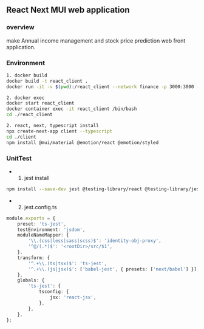 ## React Next MUI web application

### overview
make Annual income management and stock price prediction web front application.


### Environment
```bash
1. docker build
docker build -t react_client .
docker run -it -v $(pwd):/react_client --network finance -p 3000:3000 --name react_client react_client

2. docker exec
docker start react_client
docker container exec -it react_client /bin/bash
cd ./react_client

2. react, next, typescript install
npx create-next-app client --typescript
cd ./client
npm install @mui/material @emotion/react @emotion/styled
```


### UnitTest
- 1. jest install
```bash
npm install --save-dev jest @testing-library/react @testing-library/jest-dom @testing-library/user-event babel-jest ts-node jest-environment-jsdom next
```

- 2. jest.config.ts
```typescript
module.exports = {
    preset: 'ts-jest',
    testEnvironment: 'jsdom',
    moduleNameMapper: {
        '\\.(css|less|sass|scss)$': 'identity-obj-proxy',
        '^@/(.*)$': '<rootDir>/src/$1',
    },
    transform: {
        '^.+\\.(ts|tsx)$': 'ts-jest',
        '^.+\\.(js|jsx)$': ['babel-jest', { presets: ['next/babel'] }],
    },
    globals: {
        'ts-jest': {
            tsconfig: {
                jsx: 'react-jsx',
            },
        },
    },
};

```

